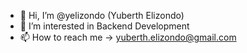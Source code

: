 - 👋 Hi, I’m @yelizondo (Yuberth Elizondo)
- 👀 I’m interested in Backend Development
- 📫 How to reach me -> yuberth.elizondo@gmail.com

<!---
yelizondo/yelizondo is a ✨ special ✨ repository because its `README.md` (this file) appears on your GitHub profile.
You can click the Preview link to take a look at your changes.
--->
